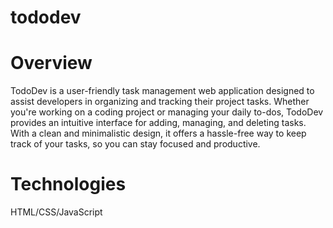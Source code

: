# tododev
 <h1>Overview</h1>  
 TodoDev is a user-friendly task management web application designed to assist developers in organizing and tracking their project tasks. Whether you're working on a coding project or managing your daily to-dos, TodoDev provides an intuitive interface for adding, managing, and deleting tasks. With a clean and minimalistic design, it offers a hassle-free way to keep track of your tasks, so you can stay focused and productive.  
 
<h1>Technologies</h1>  
HTML/CSS/JavaScript
